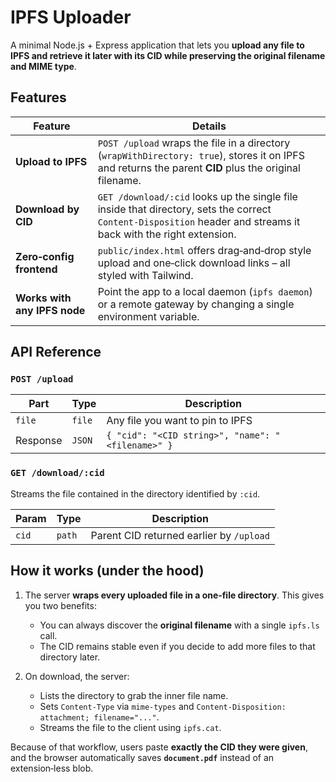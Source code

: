 # IPFS Uploader

A minimal Node.js + Express application that lets you **upload any file to IPFS and retrieve it later with its CID while preserving the original filename and MIME type**.

## Features

| Feature | Details |
|---------|---------|
| **Upload to IPFS** | `POST /upload` wraps the file in a directory (`wrapWithDirectory: true`), stores it on IPFS and returns the parent **CID** plus the original filename. |
| **Download by CID** | `GET /download/:cid` looks up the single file inside that directory, sets the correct `Content‑Disposition` header and streams it back with the right extension. |
| **Zero‑config frontend** | `public/index.html` offers drag‑and‑drop style upload and one‑click download links – all styled with Tailwind. |
| **Works with any IPFS node** | Point the app to a local daemon (`ipfs daemon`) or a remote gateway by changing a single environment variable. |

## API Reference

### `POST /upload`

| Part     | Type   | Description                                       |
| -------- | ------ | ------------------------------------------------- |
| `file`   | `file` | Any file you want to pin to IPFS                  |
| Response | `JSON` | `{ "cid": "<CID string>", "name": "<filename>" }` |

### `GET /download/:cid`

Streams the file contained in the directory identified by `:cid`.

| Param | Type   | Description                              |
| ----- | ------ | ---------------------------------------- |
| `cid` | `path` | Parent CID returned earlier by `/upload` |

## How it works (under the hood)

1. The server **wraps every uploaded file in a one‑file directory**.
   This gives you two benefits:

   * You can always discover the **original filename** with a single `ipfs.ls` call.
   * The CID remains stable even if you decide to add more files to that directory later.
2. On download, the server:

   * Lists the directory to grab the inner file name.
   * Sets `Content-Type` via `mime-types` and `Content‑Disposition: attachment; filename="..."`.
   * Streams the file to the client using `ipfs.cat`.

Because of that workflow, users paste **exactly the CID they were given**, and the browser automatically saves **`document.pdf`** instead of an extension‑less blob.
